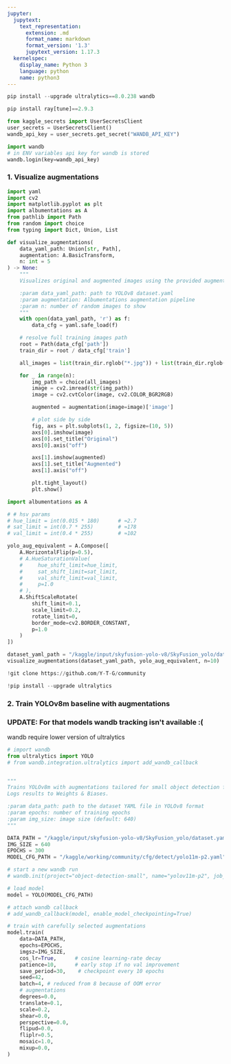 ```yaml
---
jupyter:
  jupytext:
    text_representation:
      extension: .md
      format_name: markdown
      format_version: '1.3'
      jupytext_version: 1.17.3
  kernelspec:
    display_name: Python 3
    language: python
    name: python3
---
```


```python papermill={"duration": 88.83186, "end_time": "2025-06-01T20:12:31.788673", "exception": false, "start_time": "2025-06-01T20:11:02.956813", "status": "completed"}
pip install --upgrade ultralytics==8.0.238 wandb
```

```python papermill={"duration": 10.960684, "end_time": "2025-06-01T20:12:42.771252", "exception": false, "start_time": "2025-06-01T20:12:31.810568", "status": "completed"}
pip install ray[tune]==2.9.3
```

```python papermill={"duration": 0.127852, "end_time": "2025-06-01T20:12:42.922210", "exception": false, "start_time": "2025-06-01T20:12:42.794358", "status": "completed"}
from kaggle_secrets import UserSecretsClient
user_secrets = UserSecretsClient()
wandb_api_key = user_secrets.get_secret("WANDB_API_KEY")
```

```python papermill={"duration": 2.439925, "end_time": "2025-06-01T20:12:45.385459", "exception": false, "start_time": "2025-06-01T20:12:42.945534", "status": "completed"}
import wandb
# in ENV variables api key for wandb is stored
wandb.login(key=wandb_api_key)
```

<!-- #region papermill={"duration": 0.022525, "end_time": "2025-06-01T20:12:45.431688", "exception": false, "start_time": "2025-06-01T20:12:45.409163", "status": "completed"} -->
### 1. Visualize augmentations 
<!-- #endregion -->

```python papermill={"duration": 4.487461, "end_time": "2025-06-01T20:12:49.941826", "exception": false, "start_time": "2025-06-01T20:12:45.454365", "status": "completed"}
import yaml
import cv2
import matplotlib.pyplot as plt
import albumentations as A
from pathlib import Path
from random import choice
from typing import Dict, Union, List

def visualize_augmentations(
    data_yaml_path: Union[str, Path],
    augmentation: A.BasicTransform,
    n: int = 5
) -> None:
    """
    Visualizes original and augmented images using the provided augmentation pipeline.

    :param data_yaml_path: path to YOLOv8 dataset.yaml
    :param augmentation: Albumentations augmentation pipeline
    :param n: number of random images to show
    """
    with open(data_yaml_path, 'r') as f:
        data_cfg = yaml.safe_load(f)

    # resolve full training images path
    root = Path(data_cfg['path'])
    train_dir = root / data_cfg['train']

    all_images = list(train_dir.rglob("*.jpg")) + list(train_dir.rglob("*.png"))

    for _ in range(n):
        img_path = choice(all_images)
        image = cv2.imread(str(img_path))
        image = cv2.cvtColor(image, cv2.COLOR_BGR2RGB)

        augmented = augmentation(image=image)['image']

        # plot side by side
        fig, axs = plt.subplots(1, 2, figsize=(10, 5))
        axs[0].imshow(image)
        axs[0].set_title("Original")
        axs[0].axis("off")

        axs[1].imshow(augmented)
        axs[1].set_title("Augmented")
        axs[1].axis("off")

        plt.tight_layout()
        plt.show()
```

```python papermill={"duration": 11.172224, "end_time": "2025-06-01T20:13:01.137550", "exception": false, "start_time": "2025-06-01T20:12:49.965326", "status": "completed"}
import albumentations as A

# # hsv params
# hue_limit = int(0.015 * 180)      # ≈2.7
# sat_limit = int(0.7 * 255)        # ≈178
# val_limit = int(0.4 * 255)        # ≈102

yolo_aug_equivalent = A.Compose([
    A.HorizontalFlip(p=0.5),
    # A.HueSaturationValue(
    #     hue_shift_limit=hue_limit,
    #     sat_shift_limit=sat_limit,
    #     val_shift_limit=val_limit,
    #     p=1.0
    # ),
    A.ShiftScaleRotate(
        shift_limit=0.1,
        scale_limit=0.2,
        rotate_limit=0,
        border_mode=cv2.BORDER_CONSTANT,
        p=1.0
    )
])

dataset_yaml_path = "/kaggle/input/skyfusion-yolo-v8/SkyFusion_yolo/dataset.yaml"
visualize_augmentations(dataset_yaml_path, yolo_aug_equivalent, n=10)
```

```python papermill={"duration": 0.829424, "end_time": "2025-06-01T20:13:02.113672", "exception": false, "start_time": "2025-06-01T20:13:01.284248", "status": "completed"}
!git clone https://github.com/Y-T-G/community
```

```python papermill={"duration": 5.229137, "end_time": "2025-06-01T20:13:07.485627", "exception": false, "start_time": "2025-06-01T20:13:02.256490", "status": "completed"}
!pip install --upgrade ultralytics
```

<!-- #region papermill={"duration": 0.13175, "end_time": "2025-06-01T20:13:07.756948", "exception": false, "start_time": "2025-06-01T20:13:07.625198", "status": "completed"} -->
### 2. Train YOLOv8m baseline with augmentations
<!-- #endregion -->

<!-- #region papermill={"duration": 0.135799, "end_time": "2025-06-01T20:13:08.022546", "exception": false, "start_time": "2025-06-01T20:13:07.886747", "status": "completed"} -->
### UPDATE: For that models wandb tracking isn't available :(
wandb require lower version of ultralytics
<!-- #endregion -->

```python papermill={"duration": 35382.340667, "end_time": "2025-06-02T06:02:50.497116", "exception": false, "start_time": "2025-06-01T20:13:08.156449", "status": "completed"}
# import wandb
from ultralytics import YOLO
# from wandb.integration.ultralytics import add_wandb_callback


"""
Trains YOLOv8m with augmentations tailored for small object detection from aerial imagery.
Logs results to Weights & Biases.

:param data_path: path to the dataset YAML file in YOLOv8 format
:param epochs: number of training epochs
:param img_size: image size (default: 640)
"""

DATA_PATH = "/kaggle/input/skyfusion-yolo-v8/SkyFusion_yolo/dataset.yaml"
IMG_SIZE = 640
EPOCHS = 300
MODEL_CFG_PATH = "/kaggle/working/community/cfg/detect/yolo11m-p2.yaml"

# start a new wandb run
# wandb.init(project="object-detection-small", name="yolov11m-p2", job_type="yolov11")

# load model
model = YOLO(MODEL_CFG_PATH)

# attach wandb callback
# add_wandb_callback(model, enable_model_checkpointing=True)

# train with carefully selected augmentations
model.train(
    data=DATA_PATH,
    epochs=EPOCHS,
    imgsz=IMG_SIZE,
    cos_lr=True,      # cosine learning-rate decay
    patience=10,      # early stop if no val improvement
    save_period=30,    # checkpoint every 10 epochs
    seed=42,
    batch=4, # reduced from 8 because of OOM error
    # augmentations
    degrees=0.0,
    translate=0.1,
    scale=0.2,
    shear=0.0,
    perspective=0.0,
    flipud=0.0,
    fliplr=0.5,
    mosaic=1.0,
    mixup=0.0,
)
```
